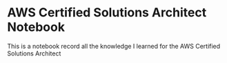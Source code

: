# AWS Certified Solutions Architect Notebook 

This is a notebook record all the knowledge I learned for the AWS Certified Solutions Architect
